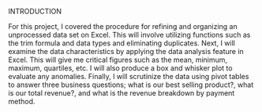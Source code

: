 INTRODUCTION

For this project, I covered the procedure for refining and organizing an unprocessed data set on Excel. This will involve utilizing functions such as the trim formula and data types and eliminating duplicates. Next, I will examine the data characteristics by applying the data analysis feature in Excel. This will give me critical figures such as the mean, minimum, maximum, quartiles, etc. I will also produce a box and whisker plot to evaluate any anomalies. Finally, I will scrutinize the data using pivot tables to answer three business questions; what is our best selling product?, what is our total revenue?, and what is the revenue breakdown by payment method.

